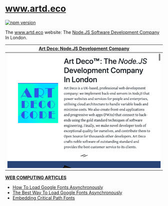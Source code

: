 # www.artd.eco

[![npm version](https://badge.fury.io/js/www.artd.eco.svg)](https://www.npmjs.com/package/www.artd.eco)

The www.artd.eco website: The [Node.JS Software Development Company](https://www.artd.eco) In London.

<table>
  <thead><tr><th><a href="https://www.artd.eco">Art Deco: Node.JS Development Company</a></th></tr></thead>
  <tr>
    <td>
      <a href="https://www.artd.eco">
        <img alt="Art Deco: Node.JS Development Company" src="screenshots/index.png">
      </a>
    </td>
  </tr>
</table>

**[WEB COMPUTING ARTICLES](https://www.artd.eco/articles/)**

- [How To Load Google Fonts Asynchronously](https://www.artd.eco/articles/how-to-load-google-fonts-asynchronously.html)
- [The Best Way To Load Google Fonts Asynchronously](https://www.artd.eco/articles/the-best-way-to-load-google-fonts-asynchronously.html)
- [Embedding Critical Path Fonts](https://www.artd.eco/articles/embedding-critical-path-fonts.html)